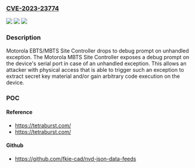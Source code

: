 ### [CVE-2023-23774](https://cve.mitre.org/cgi-bin/cvename.cgi?name=CVE-2023-23774)
![](https://img.shields.io/static/v1?label=Product&message=EBTS%2FMBTS%20Base%20Radio&color=blue)
![](https://img.shields.io/static/v1?label=Version&message=%3D%20R05.x2.57%20&color=brighgreen)
![](https://img.shields.io/static/v1?label=Vulnerability&message=Improper%20Check%20or%20Handling%20of%20Exceptional%20Conditions&color=brighgreen)

### Description

Motorola EBTS/MBTS Site Controller drops to debug prompt on unhandled exception. The Motorola MBTS Site Controller exposes a debug prompt on the device's serial port in case of an unhandled exception. This allows an attacker with physical access that is able to trigger such an exception to extract secret key material and/or gain arbitrary code execution on the device.

### POC

#### Reference
- https://tetraburst.com/
- https://tetraburst.com/

#### Github
- https://github.com/fkie-cad/nvd-json-data-feeds

